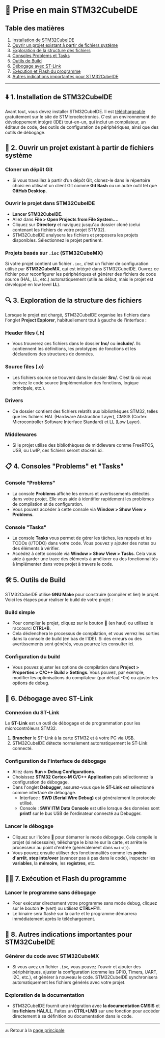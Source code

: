 # 🧩 **Prise en main STM32CubeIDE**

## **Table des matières**
1. [Installation de STM32CubeIDE](#1-installation-de-stm32cubeide)
2. [Ouvrir un projet existant à partir de fichiers système](#2-ouvrir-un-projet-existant-à-partir-de-fichiers-système)
3. [Exploration de la structure des fichiers](#3-exploration-de-la-structure-des-fichiers)
4. [Consoles Problems et Tasks](##8-consoles-problems-et-tasks)
5. [Outils de Build](#4-outils-de-build)
6. [Débogage avec ST-Link](#5-débogage-avec-st-link)
7. [Exécution et Flash du programme](#6-exécution-et-flash-du-programme)
8. [Autres indications importantes pour STM32CubeIDE](#7-autres-indications-importantes-pour-stm32cubeide)

---

## ⬇️ **1. Installation de STM32CubeIDE**
Avant tout, vous devez installer STM32CubeIDE. Il est [téléchargeable](https://www.st.com/en/development-tools/stm32cubeide.html) gratuitement sur le site de STMicroelectronics. C'est un environnement de développement intégré (IDE) tout-en-un, qui inclut un compilateur, un éditeur de code, des outils de configuration de périphériques, ainsi que des outils de débogage.

## 📂 **2. Ouvrir un projet existant à partir de fichiers système**

### Cloner un dépôt Git
- Si vous travaillez à partir d’un dépôt Git, clonez-le dans le répertoire choisi en utilisant un client Git comme **Git Bash** ou un autre outil tel que **GitHub Desktop**.

### Ouvrir le projet dans STM32CubeIDE
- **Lancer STM32CubeIDE**.
- Allez dans **File > Open Projects from File System...**.
- Cliquez sur **Directory** et naviguez jusqu'au dossier cloné (celui contenant les fichiers de votre projet STM32).
- STM32CubeIDE analysera les fichiers et proposera les projets disponibles. Sélectionnez le projet pertinent.

### Projets basés sur `.ioc` (STM32CubeMX)
Si votre projet contient un fichier `.ioc`, c'est un fichier de configuration utilisé par **STM32CubeMX**, qui est intégré dans STM32CubeIDE. Ouvrez ce fichier pour reconfigurer les périphériques et générer des fichiers de code source (HAL, LL, etc.) automatiquement (utile au début, mais le projet est développé en low level **LL**).

## 🔍 **3. Exploration de la structure des fichiers**
Lorsque le projet est chargé, STM32CubeIDE organise les fichiers dans l'onglet **Project Explorer**, habituellement tout à gauche de l'interface :

### Header files (.h)
- Vous trouverez ces fichiers dans le dossier **Inc/** ou **include/**. Ils contiennent les définitions, les prototypes de fonctions et les déclarations des structures de données.

### Source files (.c)
- Les fichiers source se trouvent dans le dossier **Src/**. C’est là où vous écrivez le code source (implémentation des fonctions, logique principale, etc.).

### Drivers
- Ce dossier contient des fichiers relatifs aux bibliothèques STM32, telles que les fichiers HAL (Hardware Abstraction Layer), CMSIS (Cortex Microcontroller Software Interface Standard) et LL (Low Layer).

### Middlewares
- Si le projet utilise des bibliothèques de middleware comme FreeRTOS, USB, ou LwIP, ces fichiers seront stockés ici.

## 📋 **4. Consoles "Problems" et "Tasks"**

### Console "Problems"
- La console **Problems** affiche les erreurs et avertissements détectés dans votre projet. Elle vous aide à identifier rapidement les problèmes de compilation et de configuration. 
- Vous pouvez accéder à cette console via **Window > Show View > Problems**.

### Console "Tasks"
- La console **Tasks** vous permet de gérer les tâches, les rappels et les TODOs (//TODO) dans votre code. Vous pouvez y ajouter des notes ou des éléments à vérifier. 
- Accédez à cette console via **Window > Show View > Tasks**. Cela vous aide à garder une trace des éléments à améliorer ou des fonctionnalités à implémenter dans votre projet à travers le code.

## 🛠️ **5. Outils de Build**
STM32CubeIDE utilise **GNU Make** pour construire (compiler et lier) le projet. Voici les étapes pour réaliser le build de votre projet :

### Build simple
- Pour compiler le projet, cliquez sur le bouton 🔨 (en haut) ou utilisez le raccourci **CTRL+B**.
- Cela déclenchera le processus de compilation, et vous verrez les sorties dans la console de build (en bas de l'IDE). Si des erreurs ou des avertissements sont générés, vous pourrez les consulter ici.

### Configuration du build
- Vous pouvez ajuster les options de compilation dans **Project > Properties > C/C++ Build > Settings**. Vous pouvez, par exemple, modifier les optimisations du compilateur (par défaut -0n) ou ajuster les options de debug.

## 🐛 **6. Débogage avec ST-Link**

### Connexion du ST-Link
Le **ST-Link** est un outil de débogage et de programmation pour les microcontrôleurs STM32.

1. **Brancher** le ST-Link à la carte STM32 et à votre PC via USB.
2. STM32CubeIDE détecte normalement automatiquement le ST-Link connecté.

### Configuration de l'interface de débogage
- Allez dans **Run > Debug Configurations**.
- Choisissez **STM32 Cortex-M C/C++ Application** puis sélectionnez la configuration de débogage.
- Dans l'onglet **Debugger**, assurez-vous que le **ST-Link** est sélectionné comme interface de débogage.
  - Interface : **SWD (Serial Wire Debug)** est généralement le protocole utilisé.
  - Console : **SWV ITM Data Console** est utile lorsque des données sont **printf** sur le bus USB de l'ordinateur connecté au Debugger.

### Lancer le débogage
- Cliquez sur l'icône 🐞 pour démarrer le mode débogage. Cela compile le projet (si nécessaire), télécharge le binaire sur la carte, et arrête le processeur au point d'entrée (généralement dans `main()`).
- Vous pouvez ensuite utiliser des fonctionnalités comme les **points d'arrêt**, **step into/over** (avancer pas à pas dans le code), inspecter les **variables**, la **mémoire**, les **registres**, etc.

## 🏃‍♂️ **7. Exécution et Flash du programme**

### Lancer le programme sans débogage
- Pour exécuter directement votre programme sans mode debug, cliquez sur le bouton ▶️ (vert) ou utilisez **CTRL+F11**.
- Le binaire sera flashé sur la carte et le programme démarrera immédiatement après le téléchargement.

## 🔔 **8. Autres indications importantes pour STM32CubeIDE**

### Générer du code avec STM32CubeMX
- Si vous avez un fichier `.ioc`, vous pouvez l'ouvrir et ajouter des périphériques, ajuster la configuration (comme les GPIO, Timers, UART, I2C, etc.), et générer à nouveau le code. STM32CubeIDE synchronisera automatiquement les fichiers générés avec votre projet.

### Exploration de la documentation
- STM32CubeIDE fournit une intégration avec **la documentation CMSIS** et **les fichiers HAL/LL**. Faites un **CTRL+LMB** sur une fonction pour accéder directement à sa définition ou documentation dans le code.

---

🔙 Retour à la [page principale](../README.md)

